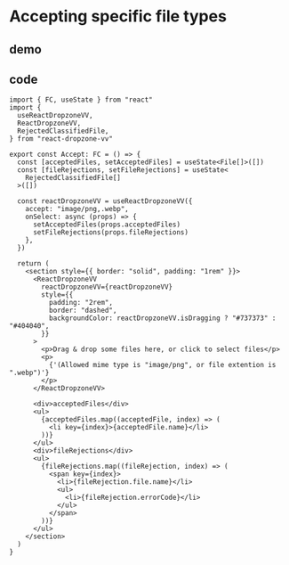 # Accepting specific file types

## demo

<div ref="el" />

<script setup>
import { createElement } from 'react'
import { createRoot } from 'react-dom/client'
import { ref, onMounted } from 'vue'
import { Accept } from './accepting-specific-file-types/Accept'

const el = ref()
onMounted(() => {
  const root = createRoot(el.value)
  root.render(createElement(Accept, {}, null))
})
</script>

## code

```tsx
import { FC, useState } from "react"
import {
  useReactDropzoneVV,
  ReactDropzoneVV,
  RejectedClassifiedFile,
} from "react-dropzone-vv"

export const Accept: FC = () => {
  const [acceptedFiles, setAcceptedFiles] = useState<File[]>([])
  const [fileRejections, setFileRejections] = useState<
    RejectedClassifiedFile[]
  >([])

  const reactDropzoneVV = useReactDropzoneVV({
    accept: "image/png,.webp",
    onSelect: async (props) => {
      setAcceptedFiles(props.acceptedFiles)
      setFileRejections(props.fileRejections)
    },
  })

  return (
    <section style={{ border: "solid", padding: "1rem" }}>
      <ReactDropzoneVV
        reactDropzoneVV={reactDropzoneVV}
        style={{
          padding: "2rem",
          border: "dashed",
          backgroundColor: reactDropzoneVV.isDragging ? "#737373" : "#404040",
        }}
      >
        <p>Drag & drop some files here, or click to select files</p>
        <p>
          {'(Allowed mime type is "image/png", or file extention is ".webp")'}
        </p>
      </ReactDropzoneVV>

      <div>acceptedFiles</div>
      <ul>
        {acceptedFiles.map((acceptedFile, index) => (
          <li key={index}>{acceptedFile.name}</li>
        ))}
      </ul>
      <div>fileRejections</div>
      <ul>
        {fileRejections.map((fileRejection, index) => (
          <span key={index}>
            <li>{fileRejection.file.name}</li>
            <ul>
              <li>{fileRejection.errorCode}</li>
            </ul>
          </span>
        ))}
      </ul>
    </section>
  )
}
```
